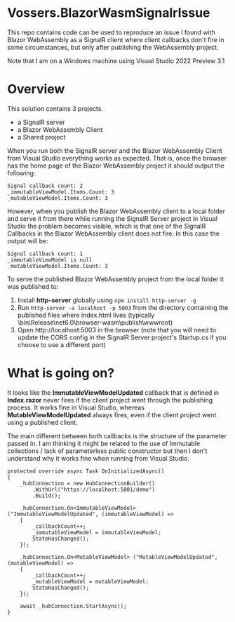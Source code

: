 # Vossers.BlazorWasmSignalrIssue
This repo contains code can be used to reproduce an issue I found with Blazor WebAssembly as a SignalR client where client callbacks don't fire in some circumstances, but only after publishing the WebAssembly project.

Note that I am on a Windows machine using Visual Studio 2022 Preview 3.1 

# Overview
This solution contains 3 projects.

- a SignalR server
- a Blazor WebAssembly Client
- a Shared project

When  you run both the SignalR server and the Blazor WebAssembly Client from Visual Studio everything works as expected. That is, once the browser has the home page of the Blazor WebAssembly project it should output the following:

    Signal callback count: 2
    _immutableViewModel.Items.Count: 3
    _mutableViewModel.Items.Count: 3

However, when you publish the Blazor WebAssembly client to a local folder and serve it from there while running the SignalR Server project in Visual Studio the problem becomes visible, which is that one of the SignalR Callbacks in the Blazor WebAssembly client does not fire. In this case the output will be:

    Signal callback count: 1
    _immutableViewModel is null
    _mutableViewModel.Items.Count: 3

To serve the published Blazor WebAssembly project from the local folder it was published to:

1. Install **http-server** globally using `npm install http-server -g`
2. Run `http-server -a localhost -p 5003` from the directory containing the published files where index.html lives (typically <project>\bin\Release\net6.0\browser-wasm\publish\wwwroot) 
3. Open http://localhost:5003 in the browser (note that you will need to update the CORS config in the SignalR Server project's Startup.cs if you choose to use a different port)

# What is going on?
It looks like the **ImmutableViewModelUpdated** callback that is defined in **Index.razor** never fires if the client project went through the publishing process. It works fine in Visual Studio, whereas **MutableViewModelUpdated** always fires, even if the client project went using a published client.
  
The main different between both callbacks is the structure of the parameter passed in. I am thinking it might be related to  the use of Immutable collections / lack of parameterless public constructor but then I don't understand why it works fine when running from Visual Studio.  

    protected override async Task OnInitializedAsync()
    {
        _hubConnection = new HubConnectionBuilder()
            .WithUrl("https://localhost:5001/demo")               
            .Build();

        _hubConnection.On<ImmutableViewModel> ("ImmutableViewModelUpdated", (immutableViewModel) =>
        {
            _callbackCount++;
            _immutableViewModel = immutableViewModel;
            StateHasChanged();
        });

        _hubConnection.On<MutableViewModel> ("MutableViewModelUpdated", (mutableViewModel) =>
        {
            _callbackCount++;
            _mutableViewModel = mutableViewModel;
            StateHasChanged();
        });
            
        await _hubConnection.StartAsync();
    }
